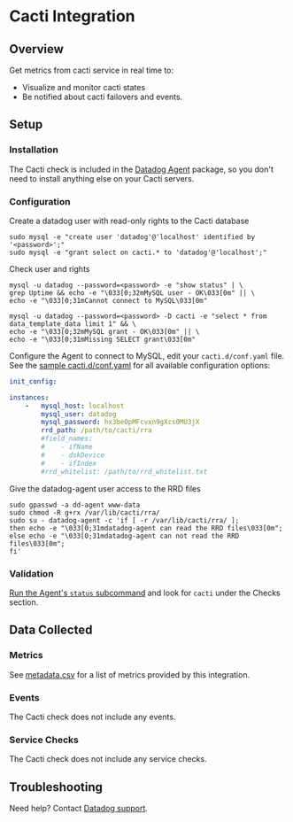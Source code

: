 # Cacti Integration

## Overview

Get metrics from cacti service in real time to:

* Visualize and monitor cacti states
* Be notified about cacti failovers and events.

## Setup
### Installation

The Cacti check is included in the [Datadog Agent][1] package, so you don't need to install anything else on your Cacti servers.

### Configuration

Create a datadog user with read-only rights to the Cacti database

```shell
sudo mysql -e "create user 'datadog'@'localhost' identified by '<password>';"
sudo mysql -e "grant select on cacti.* to 'datadog'@'localhost';"
```

Check user and rights

```shell
mysql -u datadog --password=<password> -e "show status" | \
grep Uptime && echo -e "\033[0;32mMySQL user - OK\033[0m" || \
echo -e "\033[0;31mCannot connect to MySQL\033[0m"

mysql -u datadog --password=<password> -D cacti -e "select * from data_template_data limit 1" && \
echo -e "\033[0;32mMySQL grant - OK\033[0m" || \
echo -e "\033[0;31mMissing SELECT grant\033[0m"
```

Configure the Agent to connect to MySQL, edit your `cacti.d/conf.yaml` file. See the [sample cacti.d/conf.yaml][2] for all available configuration options:

```yaml
init_config:

instances:
    -   mysql_host: localhost
        mysql_user: datadog
        mysql_password: hx3beOpMFcvxn9gXcs0MU3jX
        rrd_path: /path/to/cacti/rra
        #field_names:
        #    - ifName
        #    - dskDevice
        #    - ifIndex
        #rrd_whitelist: /path/to/rrd_whitelist.txt
```

Give the datadog-agent user access to the RRD files

```shell
sudo gpasswd -a dd-agent www-data
sudo chmod -R g+rx /var/lib/cacti/rra/
sudo su - datadog-agent -c 'if [ -r /var/lib/cacti/rra/ ];
then echo -e "\033[0;31mdatadog-agent can read the RRD files\033[0m";
else echo -e "\033[0;31mdatadog-agent can not read the RRD files\033[0m";
fi'
```

### Validation

[Run the Agent's `status` subcommand][3] and look for `cacti` under the Checks section.

## Data Collected
### Metrics
See [metadata.csv][4] for a list of metrics provided by this integration.

### Events
The Cacti check does not include any events.

### Service Checks
The Cacti check does not include any service checks.

## Troubleshooting
Need help? Contact [Datadog support][5].

[1]: https://app.datadoghq.com/account/settings#agent
[2]: https://github.com/DataDog/integrations-core/blob/master/cacti/datadog_checks/cacti/data/conf.yaml.example
[3]: https://docs.datadoghq.com/agent/faq/agent-commands/#agent-status-and-information
[4]: https://github.com/DataDog/integrations-core/blob/master/cacti/metadata.csv
[5]: https://docs.datadoghq.com/help
